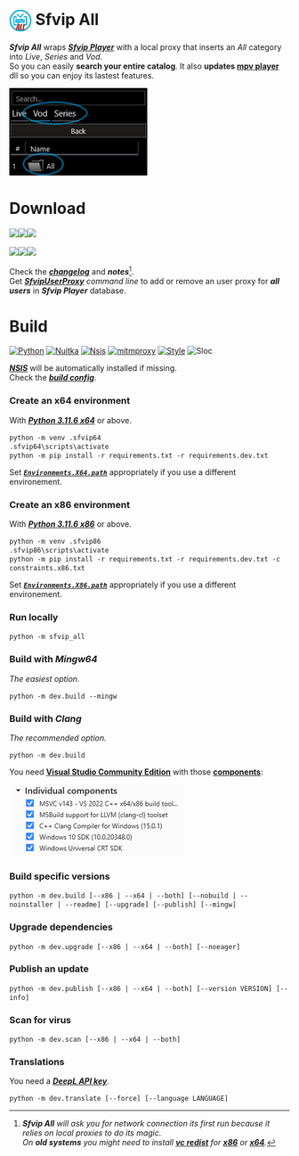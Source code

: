 # <img src="resources/Sfvip%20All.png" width="40" align="center"> Sfvip All
***Sfvip All*** wraps ***[Sfvip Player](https://github.com/K4L4Uz/SFVIP-Player/tree/master)*** with a local proxy that inserts an _All_ category into _Live_, _Series_ and _Vod_.  
So you can easily **search your entire catalog**. It also **updates [mpv player](https://mpv.io/)** dll so you can enjoy its lastest features.

<img src="resources/all.png">

# Download
[<img src="https://img.shields.io/badge/Version-1.4.7-informational"><img src="https://img.shields.io/badge/x64-informational?logo=windows&logoColor=white"><img src="https://img.shields.io/badge/installer-informational">](https://github.com/sebdelsol/sfvip-all/raw/master/build/1.4.7/x64/Install%20Sfvip%20All.exe)

[<img src="https://img.shields.io/badge/Version-1.4.7-informational"><img src="https://img.shields.io/badge/x86-informational?logo=windows&logoColor=white"><img src="https://img.shields.io/badge/installer-informational">](https://github.com/sebdelsol/sfvip-all/raw/master/build/1.4.7/x86/Install%20Sfvip%20All.exe)

Check the [***changelog***](build/changelog.md) and ***notes***[^1].  
Get [***SfvipUserProxy***](user_proxy_cmd) _command line_ to add or remove an user proxy for ***all users*** in ***Sfvip Player*** database.

[^1]:_**Sfvip All** will ask you for network connection its first run because it relies on local proxies to do its magic._  
_On **old systems** you might need to install [**vc redist**](https://learn.microsoft.com/en-GB/cpp/windows/latest-supported-vc-redist) for [**x86**](https://aka.ms/vs/17/release/vc_redist.x86.exe) or [**x64**](https://aka.ms/vs/17/release/vc_redist.x64.exe)._

# Build
[![Python](https://img.shields.io/badge/Python-3.11.6-fbdf79)](https://www.python.org/downloads/release/python-3116/)
[![Nuitka](https://img.shields.io/badge/Nuitka-1.9.2-informational)](https://nuitka.net/)
[![Nsis](https://img.shields.io/badge/Nsis-3.09-informational)](https://nsis.sourceforge.io/Download)
[![mitmproxy](https://img.shields.io/badge/Mitmproxy-10.1.5-informational)](https://mitmproxy.org/)
[![Style](https://img.shields.io/badge/Style-Black-000000)](https://black.readthedocs.io/en/stable/)
![Sloc](https://img.shields.io/badge/Sloc-4988-informational)

[***NSIS***](https://nsis.sourceforge.io/Download) will be automatically installed if missing.  
Check the [***build config***](build_config.py).
### Create an x64 environment
With [***Python 3.11.6 x64***](https://www.python.org/ftp/python/3.11.6/python-3.11.6-amd64.exe) or above.  
```console
python -m venv .sfvip64
.sfvip64\scripts\activate
python -m pip install -r requirements.txt -r requirements.dev.txt
```
Set ***[`Environments.X64.path`](/build_config.py#L34)*** appropriately if you use a different environement.  
### Create an x86 environment
With [***Python 3.11.6 x86***](https://www.python.org/ftp/python/3.11.6/python-3.11.6.exe) or above.  
```console
python -m venv .sfvip86
.sfvip86\scripts\activate
python -m pip install -r requirements.txt -r requirements.dev.txt -c constraints.x86.txt
```
Set ***[`Environments.X86.path`](/build_config.py#L38)*** appropriately if you use a different environement.  
### Run locally
```console
python -m sfvip_all
```
### Build with ***Mingw64***
_The easiest option._
```console
python -m dev.build --mingw
```
### Build with ***Clang***
_The recommended option._
```console
python -m dev.build
```
You need [**Visual Studio Community Edition**](https://www.visualstudio.com/en-us/downloads/download-visual-studio-vs.aspx) with those [**components**](resources/.vsconfig):

<img src="resources/VS.png">

### Build specific versions
```console
python -m dev.build [--x86 | --x64 | --both] [--nobuild | --noinstaller | --readme] [--upgrade] [--publish] [--mingw]
```
### Upgrade dependencies
```console
python -m dev.upgrade [--x86 | --x64 | --both] [--noeager]
```
### Publish an update
```console
python -m dev.publish [--x86 | --x64 | --both] [--version VERSION] [--info]
```
### Scan for virus
```console
python -m dev.scan [--x86 | --x64 | --both]
```

### Translations
You need a [***DeepL API key***](https://www.deepl.com/en/docs-api/).
```console
python -m dev.translate [--force] [--language LANGUAGE]
```
